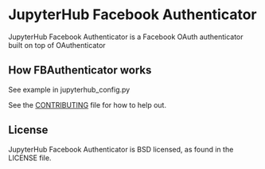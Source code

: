 # JupyterHub Facebook Authenticator
JupyterHub Facebook Authenticator is a Facebook OAuth authenticator built on top of OAuthenticator


## How FBAuthenticator works
See example in jupyterhub_config.py

See the [CONTRIBUTING](CONTRIBUTING.md) file for how to help out.

## License
JupyterHub Facebook Authenticator is BSD licensed, as found in the LICENSE file.
